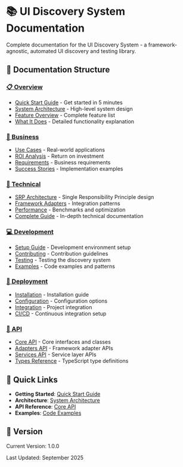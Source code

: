 # 📚 UI Discovery System Documentation

Complete documentation for the UI Discovery System - a framework-agnostic, automated UI discovery and testing library.

## 📖 Documentation Structure

### [📋 Overview](./overview/)
- [Quick Start Guide](./overview/QUICK-START.md) - Get started in 5 minutes
- [System Architecture](./overview/ARCHITECTURE.md) - High-level system design
- [Feature Overview](./overview/FEATURES.md) - Complete feature list
- [What It Does](./overview/WHAT-IT-DOES.md) - Detailed functionality explanation

### [💼 Business](./business/)
- [Use Cases](./business/USE-CASES.md) - Real-world applications
- [ROI Analysis](./business/ROI.md) - Return on investment
- [Requirements](./business/REQUIREMENTS.md) - Business requirements
- [Success Stories](./business/SUCCESS-STORIES.md) - Implementation examples

### [🔧 Technical](./technical/)
- [SRP Architecture](./technical/SRP-ARCHITECTURE.md) - Single Responsibility Principle design
- [Framework Adapters](./technical/ADAPTERS.md) - Integration patterns
- [Performance](./technical/PERFORMANCE.md) - Benchmarks and optimization
- [Complete Guide](./technical/COMPLETE-GUIDE.md) - In-depth technical documentation

### [💻 Development](./development/)
- [Setup Guide](./development/SETUP.md) - Development environment setup
- [Contributing](./development/CONTRIBUTING.md) - Contribution guidelines
- [Testing](./development/TESTING.md) - Testing the discovery system
- [Examples](./development/EXAMPLES.md) - Code examples and patterns

### [🚀 Deployment](./deployment/)
- [Installation](./deployment/INSTALLATION.md) - Installation guide
- [Configuration](./deployment/CONFIGURATION.md) - Configuration options
- [Integration](./deployment/INTEGRATION.md) - Project integration
- [CI/CD](./deployment/CI-CD.md) - Continuous integration setup

### [📡 API](./api/)
- [Core API](./api/CORE.md) - Core interfaces and classes
- [Adapters API](./api/ADAPTERS.md) - Framework adapter APIs
- [Services API](./api/SERVICES.md) - Service layer APIs
- [Types Reference](./api/TYPES.md) - TypeScript type definitions

## 🚀 Quick Links

- **Getting Started**: [Quick Start Guide](./overview/QUICK-START.md)
- **Architecture**: [System Architecture](./overview/ARCHITECTURE.md)
- **API Reference**: [Core API](./api/CORE.md)
- **Examples**: [Code Examples](./development/EXAMPLES.md)

## 📝 Version

Current Version: 1.0.0

Last Updated: September 2025
